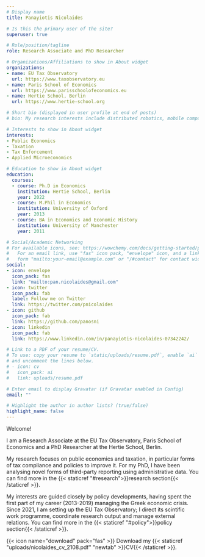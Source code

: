 ```yaml
---
# Display name
title: Panayiotis Nicolaides

# Is this the primary user of the site?
superuser: true

# Role/position/tagline
role: Research Associate and PhD Researcher

# Organizations/Affiliations to show in About widget
organizations:
- name: EU Tax Observatory
  url: https://www.taxobservatory.eu
- name: Paris School of Economics
  url: https://www.parisschoolofeconomics.eu
- name: Hertie School, Berlin
  url: https://www.hertie-school.org

# Short bio (displayed in user profile at end of posts)
# bio: My research interests include distributed robotics, mobile computing and programmable matter.

# Interests to show in About widget
interests:
- Public Economics
- Taxation
- Tax Enforcement
- Applied Microeconomics

# Education to show in About widget
education:
  courses:
  - course: Ph.D in Economics
    institution: Hertie School, Berlin
    year: 2022
  - course: M.Phil in Economics
    institution: University of Oxford
    year: 2013
  - course: BA in Economics and Economic History
    institution: University of Manchester
    year: 2011

# Social/Academic Networking
# For available icons, see: https://wowchemy.com/docs/getting-started/page-builder/#icons
#   For an email link, use "fas" icon pack, "envelope" icon, and a link in the
#   form "mailto:your-email@example.com" or "/#contact" for contact widget.
social:
- icon: envelope
  icon_pack: fas
  link: "mailto:pan.nicolaides@gmail.com"
- icon: twitter
  icon_pack: fab
  label: Follow me on Twitter
  link: https://twitter.com/pnicolaides
- icon: github
  icon_pack: fab
  link: https://github.com/panosni
- icon: linkedin
  icon_pack: fab
  link: https://www.linkedin.com/in/panayiotis-nicolaides-07342242/

# Link to a PDF of your resume/CV.
# To use: copy your resume to `static/uploads/resume.pdf`, enable `ai` icons in `params.toml`, 
# and uncomment the lines below.
# - icon: cv
#   icon_pack: ai
#   link: uploads/resume.pdf

# Enter email to display Gravatar (if Gravatar enabled in Config)
email: ""

# Highlight the author in author lists? (true/false)
highlight_name: false
---
```


Welcome! 

I am a Research Associate at the EU Tax Observatory, Paris School of Economics and a PhD Researcher at the Hertie School, Berlin. 

My research focuses on public economics and taxation, in particular forms of tax compliance and policies to improve it. For my PhD, I have been analysing novel forms of third-party reporting using administrative data. You can find more in the {{< staticref "#research">}}research section{{< /staticref >}}.

My interests are guided closely by policy developments, having spent the first part of my career (2013-2019) managing the Greek economic crisis. Since 2021, I am setting up the EU Tax Observatory; I direct its scintific work programme, coordinate research output and manage external relations. You can find more in the {{< staticref "#policy">}}policy section{{< /staticref >}}. 

{{< icon name="download" pack="fas" >}} Download my {{< staticref "uploads/nicolaides_cv_2108.pdf" "newtab" >}}CV{{< /staticref >}}.
